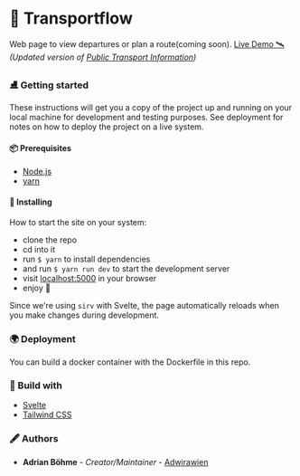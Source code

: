 # 🦜 Transportflow

Web page to view departures or plan a route(coming soon). [Live Demo 🛰](https://transportflow.online/)<br>
*(Updated version of [Public Transport Information](https://github.com/Adwirawien/PublicTransportInformation))*

### ⛸ Getting started

These instructions will get you a copy of the project up and running on your local machine for development and testing purposes. See deployment for notes on how to deploy the project on a live system.

#### 📦 Prerequisites

- [Node.js](https://nodejs.org/)
- [yarn](https://yarnpkg.com/lang/en/)

#### 💈 Installing

How to start the site on your system:

- clone the repo
- cd into it
- run `$ yarn` to install dependencies
- and run `$ yarn run dev` to start the development server
- visit [localhost:5000](http://localhost:5000/) in your browser
- enjoy 🎉

Since we're using `sirv` with Svelte, the page automatically reloads when you make changes during development.

### 🌍 Deployment

You can build a docker container with the Dockerfile in this repo.

### 🔨 Build with

- [Svelte](https://svelte.dev/)
- [Tailwind CSS](https://tailwindcss.com/)

### 🖋 Authors

- **Adrian Böhme** - *Creator/Maintainer* - [Adwirawien](https://github.com/Adwirawien)
